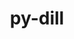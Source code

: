 ---
title: "py-dill"
layout: cache
categories: [package, develop-2025-03-30]
meta: {"compilers": ["none"], "num_specs": 7, "num_specs_by_stack": {"e4s": 1, "e4s-neoverse-v2": 1, "e4s-oneapi": 1, "ml-linux-aarch64-cpu": 1, "ml-linux-aarch64-cuda": 1, "ml-linux-x86_64-cpu": 1, "ml-linux-x86_64-cuda": 1, "ml-linux-x86_64-rocm": 1, "radiuss": 2, "root": 7}, "oss": ["ubuntu18.04", "ubuntu22.04", "ubuntu24.04"], "platforms": ["linux"], "stacks": ["e4s", "e4s-neoverse-v2", "e4s-oneapi", "ml-linux-aarch64-cpu", "ml-linux-aarch64-cuda", "ml-linux-x86_64-cpu", "ml-linux-x86_64-cuda", "ml-linux-x86_64-rocm", "radiuss", "root"], "targets": ["aarch64", "neoverse_v2", "x86_64_v3"], "versions": ["0.3.6"]}
spec_details: [{"compiler": "none", "hash": "4tcormmnegzcxjqfwizr6twyhbjgxq3a", "os": "ubuntu22.04", "platform": "linux", "size": "-", "stacks": ["e4s", "root"], "target": "x86_64_v3", "variants": ["build_system=python_pip", "patches:=daf79b1"], "versions": ["0.3.6"]}, {"compiler": "none", "hash": "brd4tiwuswvfjqar6uc5bczf6xqjynvg", "os": "ubuntu22.04", "platform": "linux", "size": "-", "stacks": ["e4s-oneapi", "root"], "target": "x86_64_v3", "variants": ["build_system=python_pip", "patches:=daf79b1"], "versions": ["0.3.6"]}, {"compiler": "none", "hash": "mv27aeao3uixsz6sf5d4fddb63xgrhm7", "os": "ubuntu18.04", "platform": "linux", "size": "-", "stacks": ["radiuss", "root"], "target": "x86_64_v3", "variants": ["build_system=python_pip", "patches:=daf79b1"], "versions": ["0.3.6"]}, {"compiler": "none", "hash": "ozydwofbnj7vkowozmvgh4ekqjwgtrzn", "os": "ubuntu24.04", "platform": "linux", "size": "-", "stacks": ["ml-linux-x86_64-cpu", "ml-linux-x86_64-cuda", "ml-linux-x86_64-rocm", "root"], "target": "x86_64_v3", "variants": ["build_system=python_pip", "patches:=daf79b1"], "versions": ["0.3.6"]}, {"compiler": "none", "hash": "qy2ozuh7m6sdyd6pu5ge55akuboz4zfj", "os": "ubuntu22.04", "platform": "linux", "size": "-", "stacks": ["e4s-neoverse-v2", "root"], "target": "neoverse_v2", "variants": ["build_system=python_pip", "patches:=daf79b1"], "versions": ["0.3.6"]}, {"compiler": "none", "hash": "r2i6jma63etrwhafphu2rwyqooboiuar", "os": "ubuntu18.04", "platform": "linux", "size": "-", "stacks": ["radiuss", "root"], "target": "x86_64_v3", "variants": ["build_system=python_pip", "patches:=daf79b1"], "versions": ["0.3.6"]}, {"compiler": "none", "hash": "vdwemstozjlcn3g3jqfgck2tjhw6ofha", "os": "ubuntu24.04", "platform": "linux", "size": "-", "stacks": ["ml-linux-aarch64-cpu", "ml-linux-aarch64-cuda", "root"], "target": "aarch64", "variants": ["build_system=python_pip", "patches:=daf79b1"], "versions": ["0.3.6"]}]
---